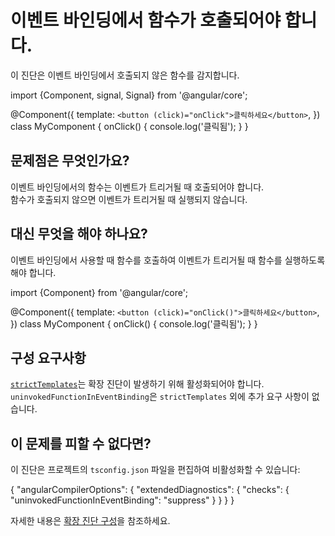# 이벤트 바인딩에서 함수가 호출되어야 합니다.

이 진단은 이벤트 바인딩에서 호출되지 않은 함수를 감지합니다.

<docs-code language="typescript">

import {Component, signal, Signal} from '@angular/core';

@Component({
  template: `<button (click)="onClick">클릭하세요</button>`,
})
class MyComponent {
  onClick() {
    console.log('클릭됨');
  }
}

</docs-code>

## 문제점은 무엇인가요?

이벤트 바인딩에서의 함수는 이벤트가 트리거될 때 호출되어야 합니다.  
함수가 호출되지 않으면 이벤트가 트리거될 때 실행되지 않습니다.

## 대신 무엇을 해야 하나요?

이벤트 바인딩에서 사용할 때 함수를 호출하여 이벤트가 트리거될 때 함수를 실행하도록 해야 합니다.

<docs-code language="typescript">

import {Component} from '@angular/core';

@Component({
  template: `<button (click)="onClick()">클릭하세요</button>`,
})
class MyComponent {
  onClick() {
    console.log('클릭됨');
  }
}

</docs-code>

## 구성 요구사항

[`strictTemplates`](tools/cli/template-typecheck#strict-mode)는 확장 진단이 발생하기 위해 활성화되어야 합니다.  
`uninvokedFunctionInEventBinding`은 `strictTemplates` 외에 추가 요구 사항이 없습니다.

## 이 문제를 피할 수 없다면?

이 진단은 프로젝트의 `tsconfig.json` 파일을 편집하여 비활성화할 수 있습니다:

<docs-code language="json">
{
  "angularCompilerOptions": {
    "extendedDiagnostics": {
      "checks": {
        "uninvokedFunctionInEventBinding": "suppress"
      }
    }
  }
}
</docs-code>

자세한 내용은 [확장 진단 구성](extended-diagnostics#configuration)을 참조하세요.